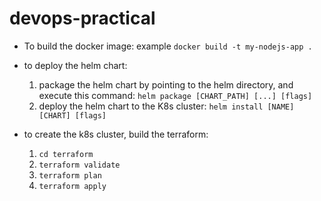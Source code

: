 # devops-practical
* To build the docker image: example ```docker build -t my-nodejs-app . ```

* to deploy the helm chart: 
   1. package the helm chart by pointing to the helm directory, and execute this command: ```helm package [CHART_PATH] [...] [flags]```
   2. deploy the helm chart to the K8s cluster: ```helm install [NAME] [CHART] [flags]```

* to create the k8s cluster, build the terraform:
   1. ``` cd terraform ```
   2. ``` terraform validate ```
   3. ```terraform plan```
   4. ```terraform apply```